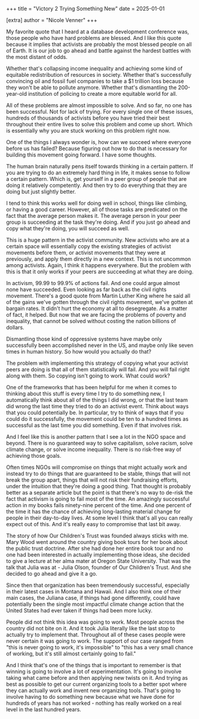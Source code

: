 +++
title = "Victory 2 Trying Something New"
date = 2025-01-01

[extra]
author = "Nicole Venner"
+++

My favorite quote that I heard at a database development conference was, those people who have hard problems are blessed. And I like this quote because it implies that activists are probably the most blessed people on all of Earth. It is our job to go ahead and battle against the hardest battles with the most distant of odds.

Whether that's collapsing income inequality and achieving some kind of equitable redistribution of resources in society. Whether that's successfully convincing oil and fossil fuel companies to take a $1 trillion loss because they won't be able to pollute anymore. Whether that's dismantling the 200-year-old institution of policing to create a more equitable world for all.

All of these problems are almost impossible to solve. And so far, no one has been successful. Not for lack of trying. For every single one of these issues, hundreds of thousands of activists before you have tried their best throughout their entire lives to solve this problem and come up short. Which is essentially why you are stuck working on this problem right now.

One of the things I always wonder is, how can we succeed where everyone before us has failed? Because figuring out how to do that is necessary for building this movement going forward. I have some thoughts.

The human brain naturally pens itself towards thinking in a certain pattern. If you are trying to do an extremely hard thing in life, it makes sense to follow a certain pattern. Which is, get yourself in a peer group of people that are doing it relatively competently. And then try to do everything that they are doing but just slightly better.

I tend to think this works well for doing well in school, things like climbing, or having a good career. However, all of those tasks are predicated on the fact that the average person makes it. The average person in your peer group is succeeding at the task they're doing. And if you just go ahead and copy what they're doing, you will succeed as well.

This is a huge pattern in the activist community. New activists who are at a certain space will essentially copy the existing strategies of activist movements before them, or activist movements that they were at previously, and apply them directly in a new context. This is not uncommon among activists. Again, I think it happens everywhere. But the problem with this is that it only works if your peers are succeeding at what they are doing.

In activism, 99.99 to 99.9% of actions fail. And one could argue almost none have succeeded. Even looking as far back as the civil rights movement. There's a good quote from Martin Luther King where he said all of the gains we've gotten through the civil rights movement, we've gotten at bargain rates. It didn't hurt the economy at all to desegregate. As a matter of fact, it helped. But now that we are facing the problems of poverty and inequality, that cannot be solved without costing the nation billions of dollars.

Dismantling those kind of oppressive systems have maybe only successfully been accomplished never in the US, and maybe only like seven times in human history. So how would you actually do that?

The problem with implementing this strategy of copying what your activist peers are doing is that all of them statistically will fail. And you will fail right along with them. So copying isn't going to work. What could work?

One of the frameworks that has been helpful for me when it comes to thinking about this stuff is every time I try to do something new, I automatically think about all of the things I did wrong, or that the last team did wrong the last time they tried to do an activist event. Think about ways that you could potentially be. In particular, try to think of ways that if you could do it successfully, the movement could be ten to a hundred times as successful as the last time you did something. Even if that involves risk.

And I feel like this is another pattern that I see a lot in the NGO space and beyond. There is no guaranteed way to solve capitalism, solve racism, solve climate change, or solve income inequality. There is no risk-free way of achieving those goals.

Often times NGOs will compromise on things that might actually work and instead try to do things that are guaranteed to be stable, things that will not break the group apart, things that will not risk their fundraising efforts, under the intuition that they're doing a good thing. That thought is probably better as a separate article but the point is that there's no way to de-risk the fact that activism is going to fail most of the time. An amazingly successful action in my books fails ninety-nine percent of the time. And one percent of the time it has the chance of achieving long-lasting material change for people in their day-to-day lives. At some level I think that's all you can really expect out of this. And it's really easy to compromise that last bit away.

The story of how Our Children's Trust was founded always sticks with me. Mary Wood went around the country giving book tours for her book about the public trust doctrine. After she had done her entire book tour and no one had been interested in actually implementing those ideas, she decided to give a lecture at her alma mater at Oregon State University. That was the talk that Julia was at - Julia Olson, founder of Our Children's Trust. And she decided to go ahead and give it a go.

Since then that organization has been tremendously successful, especially in their latest cases in Montana and Hawaii. And I also think one of their main cases, the Juliana case, if things had gone differently, could have potentially been the single most impactful climate change action that the United States had ever taken if things had been more lucky.

People did not think this idea was going to work. Most people across the country did not bite on it. And it took Julia literally like the last stop to actually try to implement that. Throughout all of these cases people were never certain it was going to work. The support of our case ranged from "this is never going to work, it's impossible" to "this has a very small chance of working, but it's still almost certainly going to fail."

And I think that's one of the things that is important to remember is that winning is going to involve a lot of experimentation. It's going to involve taking what came before and then applying new twists on it. And trying as best as possible to get our current organizing tools to a better spot where they can actually work and invent new organizing tools. That's going to involve having to do something new because what we have done for hundreds of years has not worked - nothing has really worked on a real level in the last hundred years.
